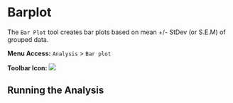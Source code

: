 # Barplot

The `Bar Plot` tool creates bar plots based on mean +/- StDev (or S.E.M) of grouped data.

**Menu Access:** `Analysis` > `Bar plot`

**Toolbar Icon:** ![](/images/analysis/barplot.png)

## Running the Analysis